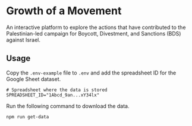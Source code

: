 # Growth of a Movement

An interactive platform to explore the actions that have contributed to the Palestinian-led campaign for Boycott, Divestment, and Sanctions (BDS) against Israel.

## Usage

Copy the `.env-example` file to `.env` and add the spreadsheet ID for the Google Sheet dataset.

```
# Spreadsheet where the data is stored
SPREADSHEET_ID="1Abcd_9an...xY34lx"
```

Run the following command to download the data.

```
npm run get-data
```

